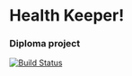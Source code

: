# Health Keeper!

### Diploma project

[![Build Status](https://travis-ci.org/dmytsuu/health-keeper.svg?branch=master)](https://travis-ci.org/dmytsuu/health-keeper)
